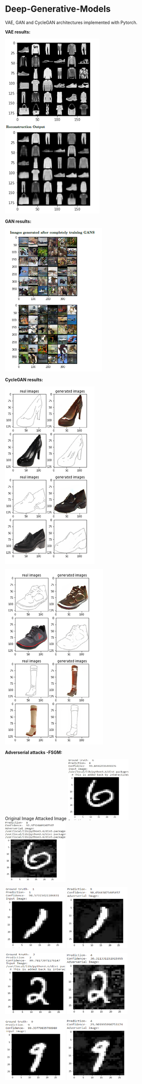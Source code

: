 # Deep-Generative-Models

VAE, GAN and CycleGAN architectures implemented with Pytorch.

**VAE results:**

![](VAE-results.PNG)


**GAN results:**

![](gan-results.PNG)


**CycleGAN results:**

![](cyclegan-results1.PNG)

![](cyclegan-results2.PNG)


**Adverserial attacks -FSGM:**

Original Image                           Attacked Image
<img src="4.1 1o.png" width="200" height="200"/> <img src="4.1 1a.png" width="200" height="200"/>

<img src="4.1 2o.PNG" width="200" height="200"/> <img src="4.1 2a.PNG" width="200" height="200"/>

<img src="4.2 1o.PNG" width="200" height="200"/> <img src="4.2 1a.PNG" width="200" height="200"/>

<img src="4.2 2o.PNG" width="200" height="200"/> <img src="4.2 2a.PNG" width="200" height="200"/>

